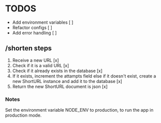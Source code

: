 # TODOS

- Add environment variables [ ]
- Refactor configs [ ]
- Add error handling [ ]


## /shorten steps
1. Receive a new URL [x]
2. Check if it is a valid URL [x]
3. Check if it already exists in the database [x]
4. If it exists, increment the attampts field else if it doesn't exist, create a new ShortURL instance and add it to the database [x]
5. Return the new ShortURL document is json [x]

### Notes

Set the environment variable NODE_ENV to production, to run the app in production mode.
